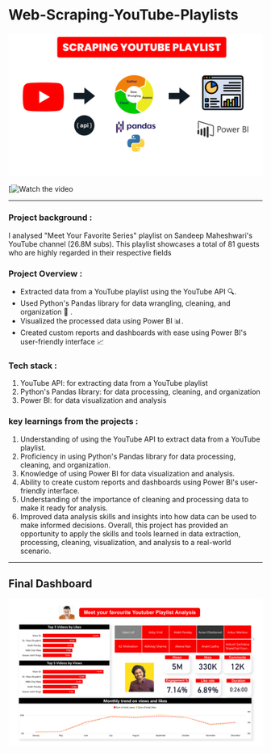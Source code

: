 # Web-Scraping-YouTube-Playlists



![alt text](https://github.com/nawalasd/Scraping-Youtube-playlist-analysis/blob/master/Web%20scrapping%20(1).png)

[![Watch the video](https://www.loom.com/share/3b20fb69a52d48c3a5ec82af56cd715e)
___

### Project background : 

I analysed "Meet Your Favorite Series" playlist on Sandeep Maheshwari's YouTube channel (26.8M subs). This playlist showcases a total of 81 guests who are highly regarded in their respective fields


### Project Overview :

* Extracted data from a YouTube playlist using the YouTube API 🔍.
* Used Python's Pandas library for data wrangling, cleaning, and organization 🐍 .
* Visualized the processed data using Power BI 📊.
* Created custom reports and dashboards with ease using Power BI's user-friendly interface 📈


### Tech stack : 

1. YouTube API: for extracting data from a YouTube playlist
2. Python's Pandas library: for data processing, cleaning, and organization
3. Power BI: for data visualization and analysis


### key learnings from the projects  : 

1. Understanding of using the YouTube API to extract data from a YouTube playlist.
2. Proficiency in using Python's Pandas library for data processing, cleaning, and organization.
3. Knowledge of using Power BI for data visualization and analysis.
4. Ability to create custom reports and dashboards using Power BI's user-friendly interface.
5. Understanding of the importance of cleaning and processing data to make it ready for analysis.
6. Improved data analysis skills and insights into how data can be used to make informed decisions.
Overall, this project has provided an opportunity to apply the skills and tools learned in data extraction, processing, cleaning, visualization, and analysis to a real-world scenario.

___
## Final Dashboard

![alt text](https://github.com/nawalasd/Scraping-Youtube-playlist-analysis/blob/master/Youtube%20playlist%20dashboard.png)


